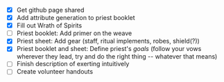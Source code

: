 - [x] Get github page shared
- [x] Add attribute generation to priest booklet
- [x] Fill out Wrath of Spirits
- [ ] Priest booklet: Add primer on the weave
- [x] Priest sheet: Add gear (staff, ritual implements, robes, shield(?))
- [x] Priest booklet and sheet: Define priest's *goals* (follow your vows wherever they lead, try and do the right thing -- whatever that means)
- [ ] Finish description of exerting intuitively
- [ ] Create volunteer handouts